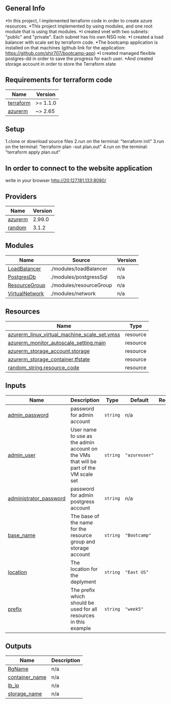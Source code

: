 ## General Info
*In this project, I implemented terraform code in order to create azure resources.
*This project implemented by using modules, and one root module that is using that modules.
*I created vnet with two subnets: "public" and "private". Each subnet has his own NSG role.
*I created a load balancer with scale set by terraform code.
*The bootcamp application is installed on that machines (github link for the application: https://github.com/shir707/bootcamp-app)
*I created managed flexible postgres-dd in order to save the progress for each user.
*And created storage account in order to store the Terraform state

## Requirements for terraform code

| Name | Version |
|------|---------|
| <a name="requirement_terraform"></a> [terraform](#requirement\_terraform) | >= 1.1.0 |
| <a name="requirement_azurerm"></a> [azurerm](#requirement\_azurerm) | ~> 2.65 |

## Setup
1.clone or download source files
2.run on the terminal: "terraform init"
3.run on the terminal: "terraform plan -out plan.out"
4.run on the terminal: "terraform apply plan.out"

## In order to connect to the website application
write in your browser http://20.127.181.133:8080/

## Providers

| Name | Version |
|------|---------|
| <a name="provider_azurerm"></a> [azurerm](#provider\_azurerm) | 2.99.0 |
| <a name="provider_random"></a> [random](#provider\_random) | 3.1.2 |

## Modules

| Name | Source | Version |
|------|--------|---------|
| <a name="module_LoadBalancer"></a> [LoadBalancer](#module\_LoadBalancer) | ./modules/loadBalancer | n/a |
| <a name="module_PostgresDb"></a> [PostgresDb](#module\_PostgresDb) | ./modules/postgressSql | n/a |
| <a name="module_ResourceGroup"></a> [ResourceGroup](#module\_ResourceGroup) | ./modules/resourceGroup | n/a |
| <a name="module_VirtualNetwork"></a> [VirtualNetwork](#module\_VirtualNetwork) | ./modules/network | n/a |

## Resources

| Name | Type |
|------|------|
| [azurerm_linux_virtual_machine_scale_set.vmss](https://registry.terraform.io/providers/hashicorp/azurerm/latest/docs/resources/linux_virtual_machine_scale_set) | resource |
| [azurerm_monitor_autoscale_setting.main](https://registry.terraform.io/providers/hashicorp/azurerm/latest/docs/resources/monitor_autoscale_setting) | resource |
| [azurerm_storage_account.storage](https://registry.terraform.io/providers/hashicorp/azurerm/latest/docs/resources/storage_account) | resource |
| [azurerm_storage_container.tfstate](https://registry.terraform.io/providers/hashicorp/azurerm/latest/docs/resources/storage_container) | resource |
| [random_string.resource_code](https://registry.terraform.io/providers/hashicorp/random/latest/docs/resources/string) | resource |

## Inputs

| Name | Description | Type | Default | Required |
|------|-------------|------|---------|:--------:|
| <a name="input_admin_password"></a> [admin\_password](#input\_admin\_password) | password for admin account | `string` | n/a | yes |
| <a name="input_admin_user"></a> [admin\_user](#input\_admin\_user) | User name to use as the admin account on the VMs that will be part of the VM scale set | `string` | `"azureuser"` | no |
| <a name="input_administrator_password"></a> [administrator\_password](#input\_administrator\_password) | password for admin postgress account | `string` | n/a | yes |
| <a name="input_base_name"></a> [base\_name](#input\_base\_name) | The base of the name for the resource group and storage account | `string` | `"Bootcamp"` | no |
| <a name="input_location"></a> [location](#input\_location) | The location for the deplyment | `string` | `"East US"` | no |
| <a name="input_prefix"></a> [prefix](#input\_prefix) | The prefix which should be used for all resources in this example | `string` | `"week5"` | no |

## Outputs

| Name | Description |
|------|-------------|
| <a name="output_RgName"></a> [RgName](#output\_RgName) | n/a |
| <a name="output_container_name"></a> [container\_name](#output\_container\_name) | n/a |
| <a name="output_lb_ip"></a> [lb\_ip](#output\_lb\_ip) | n/a |
| <a name="output_storage_name"></a> [storage\_name](#output\_storage\_name) | n/a |
